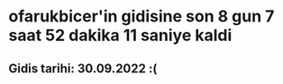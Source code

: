 # ofarukbicer'in gidisine son 8 gun 7 saat 52 dakika 11 saniye kaldi

## Gidis tarihi: 30.09.2022 :(